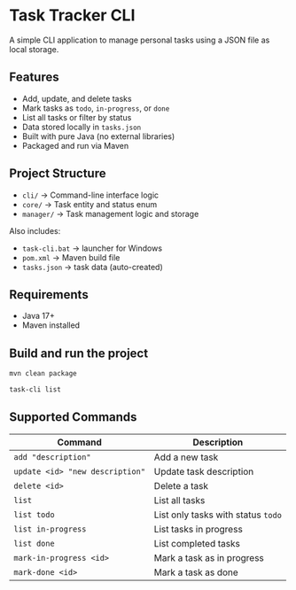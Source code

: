 # Task Tracker CLI

A simple CLI application to manage personal tasks using a JSON file as local storage.

## Features

-   Add, update, and delete tasks
-   Mark tasks as `todo`, `in-progress`, or `done`
-   List all tasks or filter by status
-   Data stored locally in `tasks.json`
-   Built with pure Java (no external libraries)
-   Packaged and run via Maven

## Project Structure

-   `cli/` → Command-line interface logic
-   `core/` → Task entity and status enum
-   `manager/` → Task management logic and storage

Also includes:

-   `task-cli.bat` → launcher for Windows
-   `pom.xml` → Maven build file
-   `tasks.json` → task data (auto-created)

## Requirements

-   Java 17+
-   Maven installed

## Build and run the project

```bash
mvn clean package
```

```bash
task-cli list
```

## Supported Commands

| Command                         | Description                        |
| ------------------------------- | ---------------------------------- |
| `add "description"`             | Add a new task                     |
| `update <id> "new description"` | Update task description            |
| `delete <id>`                   | Delete a task                      |
| `list`                          | List all tasks                     |
| `list todo`                     | List only tasks with status `todo` |
| `list in-progress`              | List tasks in progress             |
| `list done`                     | List completed tasks               |
| `mark-in-progress <id>`         | Mark a task as in progress         |
| `mark-done <id>`                | Mark a task as done                |
